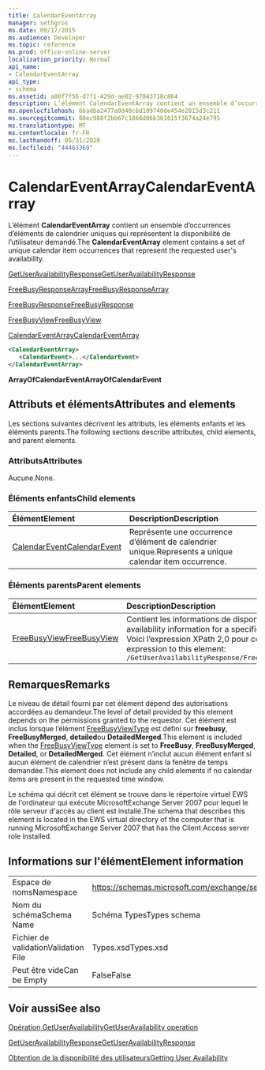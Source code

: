```yaml
---
title: CalendarEventArray
manager: sethgros
ms.date: 09/17/2015
ms.audience: Developer
ms.topic: reference
ms.prod: office-online-server
localization_priority: Normal
api_name:
- CalendarEventArray
api_type:
- schema
ms.assetid: a00f7f56-d7f1-429d-ae02-97043718c864
description: L’élément CalendarEventArray contient un ensemble d’occurrences d’éléments de calendrier uniques qui représentent la disponibilité de l’utilisateur demandé.
ms.openlocfilehash: 6badba2477a9d48c6d109740de454e2815d3c211
ms.sourcegitcommit: 88ec988f2bb67c1866d06b361615f3674a24e795
ms.translationtype: MT
ms.contentlocale: fr-FR
ms.lasthandoff: 05/31/2020
ms.locfileid: "44463369"
---
```

# <a name="calendareventarray"></a><span data-ttu-id="ef764-103">CalendarEventArray</span><span class="sxs-lookup"><span data-stu-id="ef764-103">CalendarEventArray</span></span>

<span data-ttu-id="ef764-104">L’élément **CalendarEventArray** contient un ensemble d’occurrences d’éléments de calendrier uniques qui représentent la disponibilité de l’utilisateur demandé.</span><span class="sxs-lookup"><span data-stu-id="ef764-104">The **CalendarEventArray** element contains a set of unique calendar item occurrences that represent the requested user's availability.</span></span> 
  
[<span data-ttu-id="ef764-105">GetUserAvailabilityResponse</span><span class="sxs-lookup"><span data-stu-id="ef764-105">GetUserAvailabilityResponse</span></span>](getuseravailabilityresponse.md)
  
[<span data-ttu-id="ef764-106">FreeBusyResponseArray</span><span class="sxs-lookup"><span data-stu-id="ef764-106">FreeBusyResponseArray</span></span>](freebusyresponsearray.md)
  
[<span data-ttu-id="ef764-107">FreeBusyResponse</span><span class="sxs-lookup"><span data-stu-id="ef764-107">FreeBusyResponse</span></span>](freebusyresponse.md)
  
[<span data-ttu-id="ef764-108">FreeBusyView</span><span class="sxs-lookup"><span data-stu-id="ef764-108">FreeBusyView</span></span>](freebusyview.md)
  
[<span data-ttu-id="ef764-109">CalendarEventArray</span><span class="sxs-lookup"><span data-stu-id="ef764-109">CalendarEventArray</span></span>](calendareventarray.md)
  
```xml
<CalendarEventArray>
   <CalendarEvent>...</CalendarEvent>
</CalendarEventArray>
```

 <span data-ttu-id="ef764-110">**ArrayOfCalendarEvent**</span><span class="sxs-lookup"><span data-stu-id="ef764-110">**ArrayOfCalendarEvent**</span></span>
## <a name="attributes-and-elements"></a><span data-ttu-id="ef764-111">Attributs et éléments</span><span class="sxs-lookup"><span data-stu-id="ef764-111">Attributes and elements</span></span>

<span data-ttu-id="ef764-112">Les sections suivantes décrivent les attributs, les éléments enfants et les éléments parents.</span><span class="sxs-lookup"><span data-stu-id="ef764-112">The following sections describe attributes, child elements, and parent elements.</span></span>
  
### <a name="attributes"></a><span data-ttu-id="ef764-113">Attributs</span><span class="sxs-lookup"><span data-stu-id="ef764-113">Attributes</span></span>

<span data-ttu-id="ef764-114">Aucune.</span><span class="sxs-lookup"><span data-stu-id="ef764-114">None.</span></span>
  
### <a name="child-elements"></a><span data-ttu-id="ef764-115">Éléments enfants</span><span class="sxs-lookup"><span data-stu-id="ef764-115">Child elements</span></span>

|<span data-ttu-id="ef764-116">**Élément**</span><span class="sxs-lookup"><span data-stu-id="ef764-116">**Element**</span></span>|<span data-ttu-id="ef764-117">**Description**</span><span class="sxs-lookup"><span data-stu-id="ef764-117">**Description**</span></span>|
|:-----|:-----|
|[<span data-ttu-id="ef764-118">CalendarEvent</span><span class="sxs-lookup"><span data-stu-id="ef764-118">CalendarEvent</span></span>](calendarevent.md) <br/> |<span data-ttu-id="ef764-119">Représente une occurrence d’élément de calendrier unique.</span><span class="sxs-lookup"><span data-stu-id="ef764-119">Represents a unique calendar item occurrence.</span></span>  <br/> |
   
### <a name="parent-elements"></a><span data-ttu-id="ef764-120">Éléments parents</span><span class="sxs-lookup"><span data-stu-id="ef764-120">Parent elements</span></span>

|<span data-ttu-id="ef764-121">**Élément**</span><span class="sxs-lookup"><span data-stu-id="ef764-121">**Element**</span></span>|<span data-ttu-id="ef764-122">**Description**</span><span class="sxs-lookup"><span data-stu-id="ef764-122">**Description**</span></span>|
|:-----|:-----|
|[<span data-ttu-id="ef764-123">FreeBusyView</span><span class="sxs-lookup"><span data-stu-id="ef764-123">FreeBusyView</span></span>](freebusyview.md) <br/> |<span data-ttu-id="ef764-124">Contient les informations de disponibilité d’un utilisateur spécifique.</span><span class="sxs-lookup"><span data-stu-id="ef764-124">Contains availability information for a specific user.</span></span>  <br/> <span data-ttu-id="ef764-125">Voici l’expression XPath 2,0 pour cet élément :</span><span class="sxs-lookup"><span data-stu-id="ef764-125">The following is the XPath 2.0 expression to this element:</span></span>  <br/>  `/GetUserAvailabilityResponse/FreeBusyResponseArray/FreeBusyResponse/FreeBusyView` <br/> |
   
## <a name="remarks"></a><span data-ttu-id="ef764-126">Remarques</span><span class="sxs-lookup"><span data-stu-id="ef764-126">Remarks</span></span>

<span data-ttu-id="ef764-127">Le niveau de détail fourni par cet élément dépend des autorisations accordées au demandeur.</span><span class="sxs-lookup"><span data-stu-id="ef764-127">The level of detail provided by this element depends on the permissions granted to the requestor.</span></span> <span data-ttu-id="ef764-128">Cet élément est inclus lorsque l’élément [FreeBusyViewType](freebusyviewtype.md) est défini sur **freebusy**, **FreeBusyMerged**, **detailed**ou **DetailedMerged**.</span><span class="sxs-lookup"><span data-stu-id="ef764-128">This element is included when the [FreeBusyViewType](freebusyviewtype.md) element is set to **FreeBusy**, **FreeBusyMerged**, **Detailed**, or **DetailedMerged**.</span></span> <span data-ttu-id="ef764-129">Cet élément n’inclut aucun élément enfant si aucun élément de calendrier n’est présent dans la fenêtre de temps demandée.</span><span class="sxs-lookup"><span data-stu-id="ef764-129">This element does not include any child elements if no calendar items are present in the requested time window.</span></span> 
  
<span data-ttu-id="ef764-130">Le schéma qui décrit cet élément se trouve dans le répertoire virtuel EWS de l'ordinateur qui exécute MicrosoftExchange Server 2007 pour lequel le rôle serveur d'accès au client est installé.</span><span class="sxs-lookup"><span data-stu-id="ef764-130">The schema that describes this element is located in the EWS virtual directory of the computer that is running MicrosoftExchange Server 2007 that has the Client Access server role installed.</span></span>
  
## <a name="element-information"></a><span data-ttu-id="ef764-131">Informations sur l'élément</span><span class="sxs-lookup"><span data-stu-id="ef764-131">Element information</span></span>

|||
|:-----|:-----|
|<span data-ttu-id="ef764-132">Espace de noms</span><span class="sxs-lookup"><span data-stu-id="ef764-132">Namespace</span></span>  <br/> |https://schemas.microsoft.com/exchange/services/2006/types  <br/> |
|<span data-ttu-id="ef764-133">Nom du schéma</span><span class="sxs-lookup"><span data-stu-id="ef764-133">Schema Name</span></span>  <br/> |<span data-ttu-id="ef764-134">Schéma Types</span><span class="sxs-lookup"><span data-stu-id="ef764-134">Types schema</span></span>  <br/> |
|<span data-ttu-id="ef764-135">Fichier de validation</span><span class="sxs-lookup"><span data-stu-id="ef764-135">Validation File</span></span>  <br/> |<span data-ttu-id="ef764-136">Types.xsd</span><span class="sxs-lookup"><span data-stu-id="ef764-136">Types.xsd</span></span>  <br/> |
|<span data-ttu-id="ef764-137">Peut être vide</span><span class="sxs-lookup"><span data-stu-id="ef764-137">Can be Empty</span></span>  <br/> |<span data-ttu-id="ef764-138">False</span><span class="sxs-lookup"><span data-stu-id="ef764-138">False</span></span>  <br/> |
   
## <a name="see-also"></a><span data-ttu-id="ef764-139">Voir aussi</span><span class="sxs-lookup"><span data-stu-id="ef764-139">See also</span></span>



[<span data-ttu-id="ef764-140">Opération GetUserAvailability</span><span class="sxs-lookup"><span data-stu-id="ef764-140">GetUserAvailability operation</span></span>](getuseravailability-operation.md)
  
[<span data-ttu-id="ef764-141">GetUserAvailabilityResponse</span><span class="sxs-lookup"><span data-stu-id="ef764-141">GetUserAvailabilityResponse</span></span>](getuseravailabilityresponse.md)


[<span data-ttu-id="ef764-142">Obtention de la disponibilité des utilisateurs</span><span class="sxs-lookup"><span data-stu-id="ef764-142">Getting User Availability</span></span>](https://msdn.microsoft.com/library/d4133fcb-9b0f-4e6b-aadf-a389da83516a%28Office.15%29.aspx)

